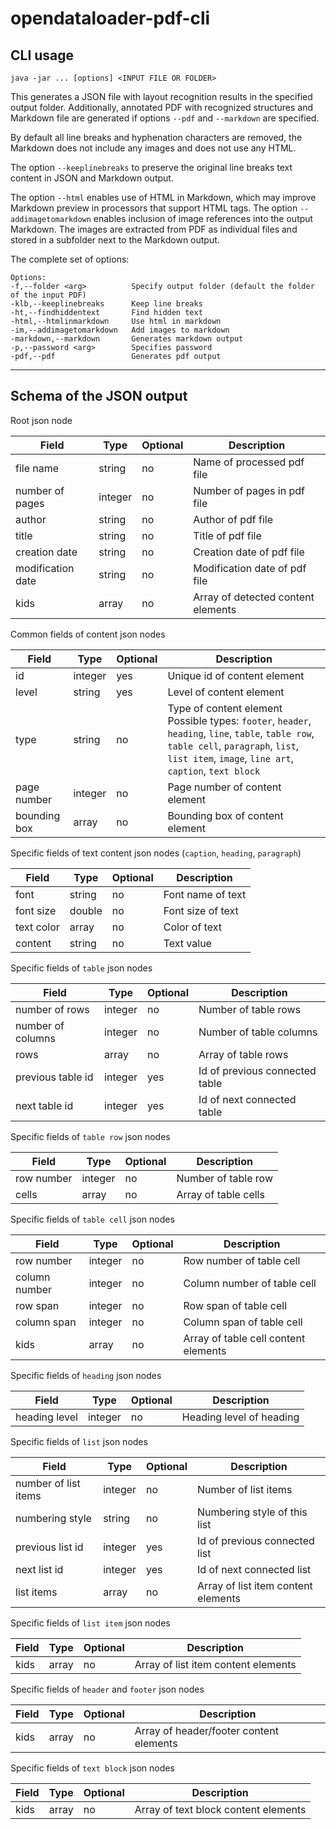 # opendataloader-pdf-cli

## CLI usage

```
java -jar ... [options] <INPUT FILE OR FOLDER>
```

This generates a JSON file with layout recognition results in the specified output folder. Additionally, annotated PDF with recognized structures and Markdown file are generated if options `--pdf` and `--markdown` are specified.

By default all line breaks and hyphenation characters are removed, the Markdown does not include any images and does not use any HTML.

The option `--keeplinebreaks` to preserve the original line breaks text content in JSON and Markdown output.

The option `--html` enables use of HTML in Markdown, which may improve Markdown preview in processors that support HTML tags. The option `--addimagetomarkdown` enables inclusion of image references into the output Markdown. The images are extracted from PDF as individual files and stored in a subfolder next to the Markdown output. 

The complete set of options:
```
Options:
-f,--folder <arg>          Specify output folder (default the folder of the input PDF)
-klb,--keeplinebreaks      Keep line breaks
-ht,--findhiddentext       Find hidden text
-html,--htmlinmarkdown     Use html in markdown
-im,--addimagetomarkdown   Add images to markdown
-markdown,--markdown       Generates markdown output
-p,--password <arg>        Specifies password
-pdf,--pdf                 Generates pdf output
```

---

## Schema of the JSON output

Root json node

| Field             | Type    | Optional | Description                        |
|-------------------|---------|----------|------------------------------------|
| file name         | string  | no       | Name of processed pdf file         |
| number of pages   | integer | no       | Number of pages in pdf file        |
| author            | string  | no       | Author of pdf file                 |
| title             | string  | no       | Title of pdf file                  |
| creation date     | string  | no       | Creation date of pdf file          |
| modification date | string  | no       | Modification date of pdf file      |
| kids              | array   | no       | Array of detected content elements |

Common fields of content json nodes

| Field        | Type    | Optional | Description                                                                                                                                                                                           |
|--------------|---------|----------|-------------------------------------------------------------------------------------------------------------------------------------------------------------------------------------------------------|
| id           | integer | yes      | Unique id of content element                                                                                                                                                                          |
| level        | string  | yes      | Level of content element                                                                                                                                                                              |
| type         | string  | no       | Type of content element<br/>Possible types: `footer`, `header`, `heading`, `line`, `table`, `table row`, `table cell`, `paragraph`, `list`, `list item`, `image`, `line art`, `caption`, `text block` |
| page number  | integer | no       | Page number of content element                                                                                                                                                                        |
| bounding box | array   | no       | Bounding box of content element                                                                                                                                                                       |

Specific fields of text content json nodes (`caption`, `heading`, `paragraph`)

| Field             | Type   | Optional | Description       |
|-------------------|--------|----------|-------------------|
| font              | string | no       | Font name of text |
| font size         | double | no       | Font size of text |
| text color        | array  | no       | Color of text     |
| content           | string | no       | Text value        |

Specific fields of `table` json nodes

| Field             | Type     | Optional | Description                    |
|-------------------|----------|----------|--------------------------------|
| number of rows    | integer  | no       | Number of table rows           |
| number of columns | integer  | no       | Number of table columns        |
| rows              | array    | no       | Array of table rows            |
| previous table id | integer  | yes      | Id of previous connected table |
| next table id     | integer  | yes      | Id of next connected table     |

Specific fields of `table row` json nodes

| Field      | Type    | Optional | Description          |
|------------|---------|----------|----------------------|
| row number | integer | no       | Number of table row  |
| cells      | array   | no       | Array of table cells |

Specific fields of `table cell` json nodes

| Field         | Type    | Optional | Description                          |
|---------------|---------|----------|--------------------------------------|
| row number    | integer | no       | Row number of table cell             |
| column number | integer | no       | Column number of table cell          |
| row span      | integer | no       | Row span of table cell               |
| column span   | integer | no       | Column span of table cell            |
| kids          | array   | no       | Array of table cell content elements |

Specific fields of `heading` json nodes

| Field         | Type    | Optional | Description              |
|---------------|---------|----------|--------------------------|
| heading level | integer | no       | Heading level of heading |

Specific fields of `list` json nodes

| Field                | Type    | Optional | Description                         |
|----------------------|---------|----------|-------------------------------------|
| number of list items | integer | no       | Number of list items                |
| numbering style      | string  | no       | Numbering style of this list        |
| previous list id     | integer | yes      | Id of previous connected list       |
| next list id         | integer | yes      | Id of next connected list           |
| list items           | array   | no       | Array of list item content elements |

Specific fields of `list item` json nodes

| Field  | Type   | Optional | Description                         |
|--------|--------|----------|-------------------------------------|
| kids   | array  | no       | Array of list item content elements |


Specific fields of `header` and `footer` json nodes

| Field  | Type   | Optional | Description                             |
|--------|--------|----------|-----------------------------------------|
| kids   | array  | no       | Array of header/footer content elements |

Specific fields of `text block` json nodes

| Field  | Type   | Optional | Description                          |
|--------|--------|----------|--------------------------------------|
| kids   | array  | no       | Array of text block content elements |
